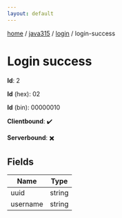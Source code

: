 ```yaml
---
layout: default
---
```


[home](/)  /  [java315](/protocol/java315)  /  [login](/protocol/java315/login)  /  login-success

# Login success

**Id**: 2

**Id** (hex): 02

**Id** (bin): 00000010

**Clientbound**: ✔️

**Serverbound**: ✖️

## Fields

Name | Type
---|---
uuid | string
username | string

